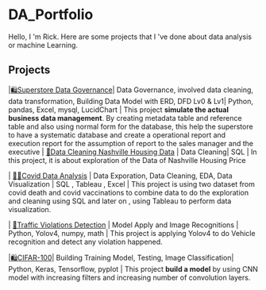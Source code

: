 # DA_Portfolio
Hello, I 'm Rick. Here are some projects that I 've done about data analysis or machine Learning.

## Projects

|[🛍️Superstore Data Governance](https://github.com/RickCheungCL/dataManagement)| Data Governance, involved data cleaning, data transformation, Building Data Model with ERD, DFD Lv0 & Lv1| Python, pandas, Excel, mysql, LucidChart | This project <b>simulate the actual business data management</b>. By creating metadata table and reference table and also using normal form for the database, this help the superstore to have a systematic database and create a operational report and execution report for the assumption of report to the sales manager and the executive
| [💼Data Cleaning Nashville Housing Data](https://github.com/RickCheungCL/portfolio-projects) | Data Cleaning| SQL | In this project, it is about exploration of the Data of Nashville Housing Price 

| [👨‍💻Covid Data Analysis](https://github.com/RickCheungCL/portfolio-projects) | Data Exporation, Data Cleaning, EDA, Data Visualization | SQL , Tableau , Excel | This project is using two dataset from covid death and covid vaccinations to combine data to do the exploration and cleaning using SQL and later on , using Tableau to perform data visualization.

| [💼Traffic Violations Detection](https://github.com/RickCheungCL/nkust_Digital_Image_Processing) | Model Apply and Image Recognitions | Python, Yolov4, numpy, math | This project is applying Yolov4 to do Vehicle recognition and detect any violation happened.

|[🛍️CIFAR-100](https://github.com/RickCheungCL/nkust_Computational_Intelligence)| Building Training Model, Testing, Image Classification| Python, Keras, Tensorflow, pyplot | This project <b>build a model</b> by using CNN model with increasing filters and increasing number of convolution layers.
